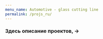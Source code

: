 ```yaml
---
menu_name: Automotive - glass cutting line
permalink: /projs_ru/
---
```

### Здесь описание проектов,  ->
